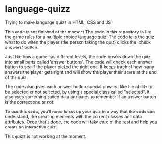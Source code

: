 # language-quizz
Trying to make language quizz in HTML, CSS and JS

This code is not finished at the moment
The code in this repository is like the game rules for a multiple choice language quiz. The code tells the quiz what to do when the player (the person taking the quiz) clicks the 'check answers' button.


Just like how a game has different levels, the code breaks down the quiz into small parts called 'answer buttons'. The code will check each answer button to see if the player picked the right one. It keeps track of how many answers the player gets right and will show the player their score at the end of the quiz.


The code also gives each answer button special powers, like the ability to be selected or not selected, by using a special class called "selected". It also uses something called data attributes to remember if an answer button is the correct one or not.



To use this code, you'll need to set up your quiz in a way that the code can understand, like creating elements with the correct classes and data attributes. Once that's done, the code will take care of the rest and help you create an interactive quiz.


This quizz is not working at the moment.

